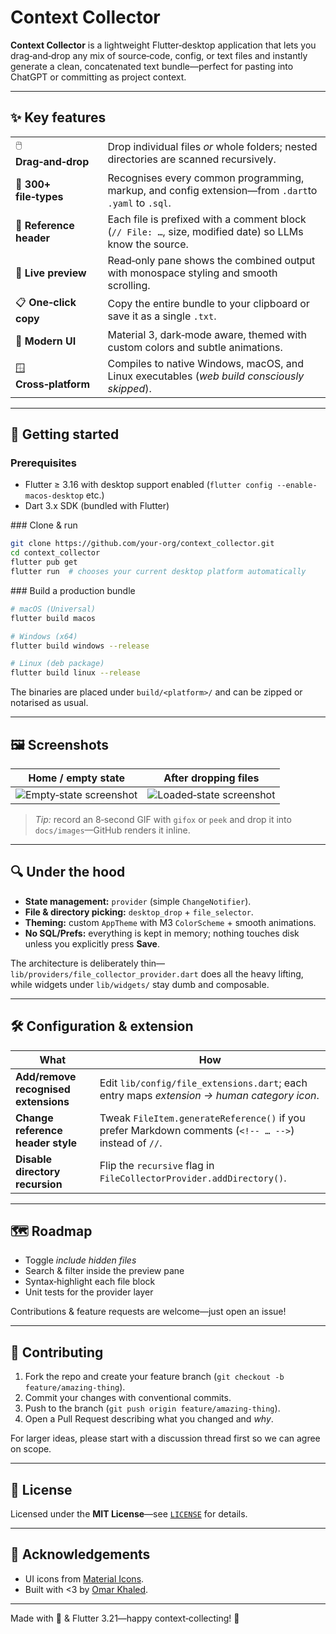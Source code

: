 # Context Collector

**Context Collector** is a lightweight Flutter‑desktop application that lets you drag‑and‑drop any mix of source‑code,
config, or text files and instantly generate a clean, concatenated text bundle—perfect for pasting into ChatGPT or
committing as project context.

------

## ✨ Key features

|                         |                                                                                                         |
|-------------------------|---------------------------------------------------------------------------------------------------------|
| 🖱️ **Drag‑and‑drop**   | Drop individual files *or* whole folders; nested directories are scanned recursively.                   |
| 📂 **300+ file‑types**  | Recognises every common programming, markup, and config extension—from `.dart`to `.yaml` to `.sql`.     |
| 📝 **Reference header** | Each file is prefixed with a comment block (`// File: …`, size, modified date) so LLMs know the source. |
| 🧩 **Live preview**     | Read‑only pane shows the combined output with monospace styling and smooth scrolling.                   |
| 📋 **One‑click copy**   | Copy the entire bundle to your clipboard or save it as a single `.txt`.                                 |
| 🎨 **Modern UI**        | Material 3, dark‑mode aware, themed with custom colors and subtle animations.                           |
| 🪟 **Cross‑platform**   | Compiles to native Windows, macOS, and Linux executables (*web build consciously skipped*).             |

------

## 🚀 Getting started

### Prerequisites

- Flutter ≥ 3.16 with desktop support enabled (`flutter config --enable-macos-desktop` etc.)
- Dart 3.x SDK (bundled with Flutter)

\### Clone & run

```bash
git clone https://github.com/your‑org/context_collector.git
cd context_collector
flutter pub get
flutter run  # chooses your current desktop platform automatically
```

\### Build a production bundle

```bash
# macOS (Universal)
flutter build macos

# Windows (x64)
flutter build windows --release

# Linux (deb package)
flutter build linux --release
```

The binaries are placed under `build/<platform>/` and can be zipped or notarised as usual.

------

## 🖼️ Screenshots

| Home / empty state                                     | After dropping files                                     |
|--------------------------------------------------------|----------------------------------------------------------|
| ![Empty‑state screenshot](docs/images/empty_state.png) | ![Loaded‑state screenshot](docs/images/loaded_state.png) |

> *Tip:* record an 8‑second GIF with `gifox` or `peek` and drop it into `docs/images`—GitHub renders it inline.

------

## 🔍 Under the hood

- **State management:** `provider` (simple `ChangeNotifier`).
- **File & directory picking:** `desktop_drop` + `file_selector`.
- **Theming:** custom `AppTheme` with M3 `ColorScheme` + smooth animations.
- **No SQL/Prefs:** everything is kept in memory; nothing touches disk unless you explicitly press **Save**.

The architecture is deliberately thin—`lib/providers/file_collector_provider.dart` does all the heavy lifting, while
widgets under `lib/widgets/` stay dumb and composable.

------

## 🛠️ Configuration & extension

| What                                 | How                                                                                                  |
|--------------------------------------|------------------------------------------------------------------------------------------------------|
| **Add/remove recognised extensions** | Edit `lib/config/file_extensions.dart`; each entry maps *extension → human category icon*.           |
| **Change reference header style**    | Tweak `FileItem.generateReference()` if you prefer Markdown comments (`<!-- … -->`) instead of `//`. |
| **Disable directory recursion**      | Flip the `recursive` flag in `FileCollectorProvider.addDirectory()`.                                 |

------

## 🗺️ Roadmap

- Toggle *include hidden files*
- Search & filter inside the preview pane
- Syntax‑highlight each file block
- Unit tests for the provider layer

Contributions & feature requests are welcome—just open an issue!

------

## 🤝 Contributing

1. Fork the repo and create your feature branch (`git checkout -b feature/amazing-thing`).
2. Commit your changes with conventional commits.
3. Push to the branch (`git push origin feature/amazing-thing`).
4. Open a Pull Request describing what you changed and *why*.

For larger ideas, please start with a discussion thread first so we can agree on scope.

------

## 📄 License

Licensed under the **MIT License**—see [`LICENSE`](LICENSE) for details.

------

## 🙌 Acknowledgements
- UI icons from [Material Icons](https://fonts.google.com/icons).
- Built with <3 by [Omar Khaled](https://github.com/omar-hanafy).

------

Made with 🍵 & Flutter 3.21—happy context‑collecting! 🥳
